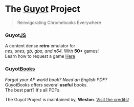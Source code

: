 # The [Guyot](https://guyotjs.github.io) Project

> Reinvigorating Chromebooks Everywhere

### Guyot<ins>JS</ins>

A content dense **retro** emulator for <br/>
*nes, snes, gb, gba, and n64.*  With **50+** games!<br/>
Learn how to request a game [Here](https://github.com/guyotJs/Emulator-creation)

### Guyot<ins>Books</ins>

*Forgot your AP world book? Need an English PDF?*<br/>
GuyotBooks offers several **useful** books.<br/>
The best part? It's all PDFs.<br/>

The Guyot Project is maintained by, **Weston**. [Visit the credits!](https://guyotjs.github.io/credits)
